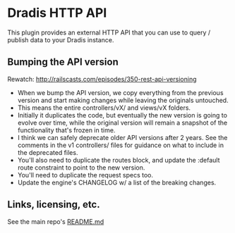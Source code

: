 # Dradis HTTP API


This plugin provides an external HTTP API that you can use to query / publish data to your Dradis instance.


## Bumping the API version

Rewatch: http://railscasts.com/episodes/350-rest-api-versioning

- When we bump the API version, we copy everything from the previous version and
start making changes while leaving the originals untouched.
- This means the entire controllers/vX/ and views/vX folders.
- Initially it duplicates the code, but eventually the new version is going to
evolve over time, while the original version will remain a snapshot of the
functionality that's frozen in time.
- I think we can safely deprecate older API versions after 2 years. See the
comments in the v1 controllers/ files for guidance on what to include in the
deprecated files.
- You'll also need to duplicate the routes block, and update the :default route
constraint to point to the new version.
- You'll need to duplicate the request specs too.
- Update the engine's CHANGELOG w/ a list of the breaking changes.


## Links, licensing, etc.
See the main repo's [README.md](https://github.com/dradis/dradis-ce/blob/master/README.md)
